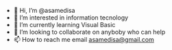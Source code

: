 - 👋 Hi, I’m @asamedisa
- 👀 I’m interested in information tecnology
- 🌱 I’m currently learning Visual Basic
- 💞️ I’m looking to collaborate on anyboby who can help
- 📫 How to reach me email asamedisa@gmail.com

<!---
asamedisa/asamedisa is a ✨ special ✨ repository because its `README.md` (this file) appears on your GitHub profile.
You can click the Preview link to take a look at your changes.
--->
